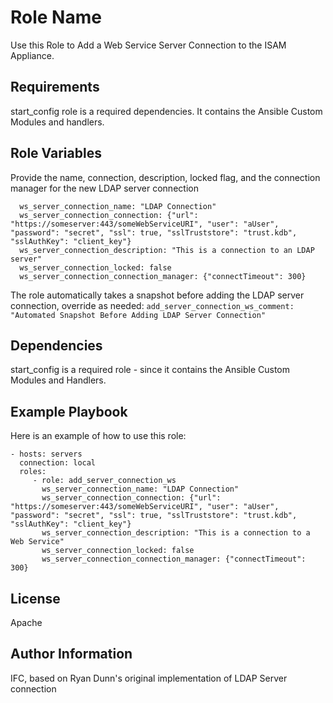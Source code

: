 Role Name
=========

Use this Role to Add a Web Service Server Connection to the ISAM Appliance.

Requirements
------------

start_config role is a required dependencies. It contains the Ansible Custom Modules and handlers.

Role Variables
--------------

Provide the name, connection, description, locked flag, and the connection manager for the new LDAP server connection
```
  ws_server_connection_name: "LDAP Connection"
  ws_server_connection_connection: {"url": "https://someserver:443/someWebServiceURI", "user": "aUser", "password": "secret", "ssl": true, "sslTruststore": "trust.kdb", "sslAuthKey": "client_key"}
  ws_server_connection_description: "This is a connection to an LDAP server"
  ws_server_connection_locked: false
  ws_server_connection_connection_manager: {"connectTimeout": 300}
```

The role automatically takes a snapshot before adding the LDAP server connection, override as needed:
`add_server_connection_ws_comment: "Automated Snapshot Before Adding LDAP Server Connection"`

Dependencies
------------

start_config is a required role - since it contains the Ansible Custom Modules and Handlers.

Example Playbook
----------------

Here is an example of how to use this role:

    - hosts: servers
      connection: local
      roles:
         - role: add_server_connection_ws
           ws_server_connection_name: "LDAP Connection"
           ws_server_connection_connection: {"url": "https://someserver:443/someWebServiceURI", "user": "aUser", "password": "secret", "ssl": true, "sslTruststore": "trust.kdb", "sslAuthKey": "client_key"}
           ws_server_connection_description: "This is a connection to a Web Service"
           ws_server_connection_locked: false
           ws_server_connection_connection_manager: {"connectTimeout": 300}
           

License
-------

Apache

Author Information
------------------

IFC, based on Ryan Dunn's original implementation of LDAP Server connection
